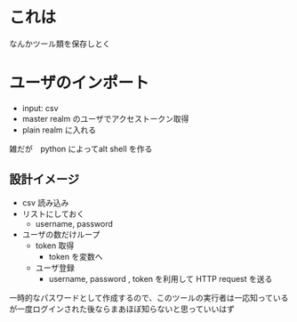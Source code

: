 # これは
なんかツール類を保存しとく

# ユーザのインポート
- input: csv
- master realm のユーザでアクセストークン取得
- plain realm に入れる

雑だが　python によってalt shell を作る

## 設計イメージ
- csv 読み込み
- リストにしておく
    - username, password
- ユーザの数だけループ
    - token 取得
      - token を変数へ
    - ユーザ登録
      - username, password , token を利用して HTTP request を送る

一時的なパスワードとして作成するので、このツールの実行者は一応知っているが一度ログインされた後ならまあほぼ知らないと思っていいはず


